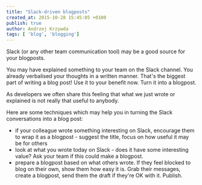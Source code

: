 ```yaml
---
title: "Slack-driven blogposts"
created_at: 2015-10-28 15:45:05 +0100
publish: true
author: Andrzej Krzywda
tags: [ 'blog', 'blogging']
---
```


Slack (or any other team communication tool) may be a good source for your blogposts. 

You may have explained something to your team on the Slack channel. You already verbalised your thoughts in a written manner. That's the biggest part of writing a blog post! Use it to your benefit now. Turn it into a blogpost.


<!-- more -->

As developers we often share this feeling that what we just wrote or explained is not really that useful to anybody. 

Here are some techniques which may help you in turning the Slack conversations into a blog post:

- if your colleague wrote something interesting on Slack, encourage them to wrap it as a blogpost - suggest the title, focus on how useful it may be for others
- look at what you wrote today on Slack - does it have some interesting value? Ask your team if this could make a blogpost.
- prepare a blogpost based on what others wrote. If they feel blocked to blog on their own, show them how easy it is. Grab their messages, create a blogpost, send them the draft if they're OK with it. Publish.
